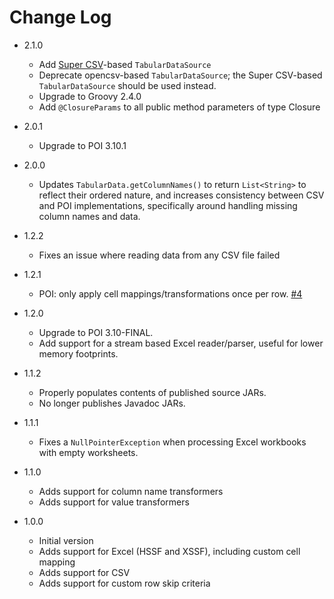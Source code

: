 # Change Log

*   2.1.0
    *   Add [Super CSV](http://super-csv.github.io/super-csv/)-based `TabularDataSource`
    *   Deprecate opencsv-based `TabularDataSource`; the Super CSV-based `TabularDataSource` should be used instead.
    *   Upgrade to Groovy 2.4.0
    *   Add `@ClosureParams` to all public method parameters of type Closure

*   2.0.1
    *   Upgrade to POI 3.10.1

*   2.0.0
    *   Updates `TabularData.getColumnNames()` to return `List<String>` to reflect their ordered nature, and increases consistency between CSV and POI implementations, specifically around handling missing column names and data.

*   1.2.2
    *   Fixes an issue where reading data from any CSV file failed 
    
*   1.2.1
    *   POI: only apply cell mappings/transformations once per row. [#4](https://github.com/commercehub-oss/griddle/issues/4)

*   1.2.0
    *   Upgrade to POI 3.10-FINAL.
    *   Add support for a stream based Excel reader/parser, useful for lower memory footprints.

*   1.1.2
    *   Properly populates contents of published source JARs.
    *   No longer publishes Javadoc JARs.

*   1.1.1
    *   Fixes a `NullPointerException` when processing Excel workbooks with empty worksheets.

*   1.1.0
    *   Adds support for column name transformers
    *   Adds support for value transformers

*   1.0.0
    *   Initial version
    *   Adds support for Excel (HSSF and XSSF), including custom cell mapping
    *   Adds support for CSV
    *   Adds support for custom row skip criteria
